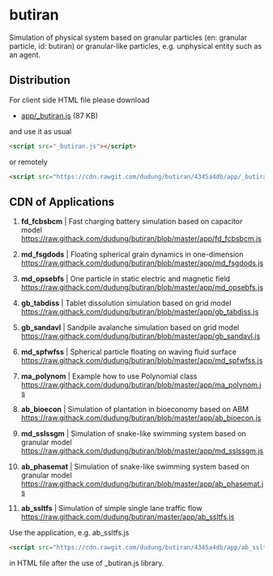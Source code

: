 # butiran
Simulation of physical system based on granular particles (en: granular particle, id: butiran) or granular-like particles, e.g. unphysical entity such as an agent.


## Distribution

For client side HTML file please download

* [app/_butiran.js](https://github.com/dudung/butiran/blob/master/app/_butiran.js) (87 KB)

and use it as usual

```html
<script src="_butiran.js"></script>
```

or remotely

```html
<script src="https://cdn.rawgit.com/dudung/butiran/4345a4db/app/_butiran.js"></script>
```


## CDN of Applications

1. **fd_fcbsbcm** | Fast charging battery simulation based on capacitor model \
https://raw.githack.com/dudung/butiran/blob/master/app/fd_fcbsbcm.js

2. **md_fsgdods** | Floating spherical grain dynamics in one-dimension \
https://raw.githack.com/dudung/butiran/blob/master/app/md_fsgdods.js

3. **md_opsebfs** | One particle in static electric and magnetic field \
https://raw.githack.com/dudung/butiran/blob/master/app/md_opsebfs.js

4. **gb_tabdiss** | Tablet dissolution simulation based on grid model \
https://raw.githack.com/dudung/butiran/blob/master/app/gb_tabdiss.js

5. **gb_sandavl** | Sandpile avalanche simulation based on grid model \
https://raw.githack.com/dudung/butiran/blob/master/app/gb_sandavl.js

6. **md_spfwfss** | Spherical particle floating on waving fluid surface \
https://raw.githack.com/dudung/butiran/blob/master/app/md_spfwfss.js

7. **ma_polynom** | Example how to use Polynomial class \
https://raw.githack.com/dudung/butiran/blob/master/app/ma_polynom.js

8. **ab_bioecon** | Simulation of plantation in bioeconomy based on ABM \
https://raw.githack.com/dudung/butiran/blob/master/app/ab_bioecon.js

9. **md_sslssgm** | Simulation of snake-like swimming system
	based on granular model \
https://raw.githack.com/dudung/butiran/blob/master/app/md_sslssgm.js

10. **ab_phasemat** | Simulation of snake-like swimming system
	based on granular model \
https://raw.githack.com/dudung/butiran/blob/master/app/ab_phasemat.js

11. **ab_ssltfs** | Simulation of simple single lane traffic flow \
https://raw.githack.com/dudung/butiran/master/app/ab_ssltfs.js


Use the application, e.g. ab_ssltfs.js

```html
<script src="https://cdn.rawgit.com/dudung/butiran/4345a4db/app/ab_ssltfs.js"></script>
```

in HTML file after the use of _butiran.js library.

